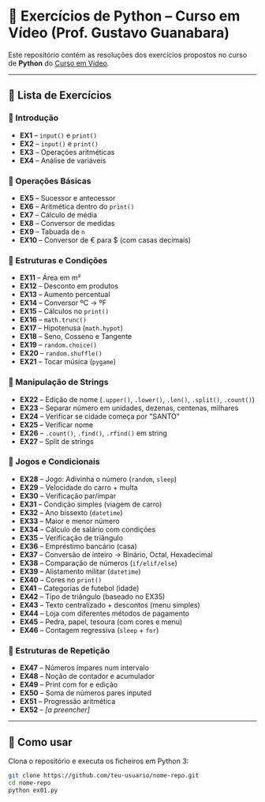 # 📘 Exercícios de Python – Curso em Vídeo (Prof. Gustavo Guanabara)

Este repositório contém as resoluções dos exercícios propostos no curso de **Python** do [Curso em Vídeo](https://www.cursoemvideo.com/).

---

## 📝 Lista de Exercícios

### 🔹 Introdução
- **EX1** – `input()` e `print()`
- **EX2** – `input()` e `print()`
- **EX3** – Operações aritméticas
- **EX4** – Análise de variáveis

### 🔹 Operações Básicas
- **EX5** – Sucessor e antecessor  
- **EX6** – Aritmética dentro do `print()`  
- **EX7** – Cálculo de média  
- **EX8** – Conversor de medidas  
- **EX9** – Tabuada de `n`  
- **EX10** – Conversor de € para $ (com casas decimais)  

### 🔹 Estruturas e Condições
- **EX11** – Área em m²  
- **EX12** – Desconto em produtos  
- **EX13** – Aumento percentual  
- **EX14** – Conversor ºC → ºF  
- **EX15** – Cálculos no `print()`  
- **EX16** – `math.trunc()`  
- **EX17** – Hipotenusa (`math.hypot`)  
- **EX18** – Seno, Cosseno e Tangente  
- **EX19** – `random.choice()`  
- **EX20** – `random.shuffle()`  
- **EX21** – Tocar música (`pygame`)  

### 🔹 Manipulação de Strings
- **EX22** – Edição de nome (`.upper()`, `.lower()`, `.len()`, `.split()`, `.count()`)  
- **EX23** – Separar número em unidades, dezenas, centenas, milhares  
- **EX24** – Verificar se cidade começa por "SANTO"  
- **EX25** – Verificar nome  
- **EX26** – `.count()`, `.find()`, `.rfind()` em string  
- **EX27** – Split de strings  

### 🔹 Jogos e Condicionais
- **EX28** – Jogo: Adivinha o número (`random`, `sleep`)  
- **EX29** – Velocidade do carro + multa  
- **EX30** – Verificação par/ímpar  
- **EX31** – Condição simples (viagem de carro)  
- **EX32** – Ano bissexto (`datetime`)  
- **EX33** – Maior e menor número  
- **EX34** – Cálculo de salário com condições  
- **EX35** – Verificação de triângulo  
- **EX36** – Empréstimo bancário (casa)  
- **EX37** – Conversão de inteiro → Binário, Octal, Hexadecimal  
- **EX38** – Comparação de números (`if/elif/else`)  
- **EX39** – Alistamento militar (`datetime`)  
- **EX40** – Cores no `print()`  
- **EX41** – Categorias de futebol (idade)  
- **EX42** – Tipo de triângulo (baseado no EX35)  
- **EX43** – Texto centralizado + descontos (menu simples)  
- **EX44** – Loja com diferentes métodos de pagamento  
- **EX45** – Pedra, papel, tesoura (com cores e menu)  
- **EX46** – Contagem regressiva (`sleep` + `for`)  

### 🔹 Estruturas de Repetição
- **EX47** – Números ímpares num intervalo  
- **EX48** – Noção de contador e acumulador
- **EX49** – Print com for e edição
- **EX50** – Soma de números pares inputed  
- **EX51** – Progressão aritmética 
- **EX52** – *[a preencher]*  

---

## 🚀 Como usar
Clona o repositório e executa os ficheiros em Python 3:

```bash
git clone https://github.com/teu-usuario/nome-repo.git
cd nome-repo
python ex01.py

